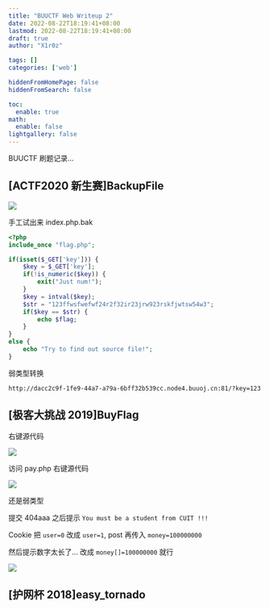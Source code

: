 ```yaml
---
title: "BUUCTF Web Writeup 2"
date: 2022-08-22T18:19:41+08:00
lastmod: 2022-08-22T18:19:41+08:00
draft: true
author: "X1r0z"

tags: []
categories: ['web']

hiddenFromHomePage: false
hiddenFromSearch: false

toc:
  enable: true
math:
  enable: false
lightgallery: false
---
```


BUUCTF 刷题记录...

<!--more-->

## [ACTF2020 新生赛]BackupFile

![](https://exp10it-1252109039.cos.ap-shanghai.myqcloud.com/img/202208221821094.png)

手工试出来 index.php.bak

```php
<?php
include_once "flag.php";

if(isset($_GET['key'])) {
    $key = $_GET['key'];
    if(!is_numeric($key)) {
        exit("Just num!");
    }
    $key = intval($key);
    $str = "123ffwsfwefwf24r2f32ir23jrw923rskfjwtsw54w3";
    if($key == $str) {
        echo $flag;
    }
}
else {
    echo "Try to find out source file!";
}
```

弱类型转换

```
http://dacc2c9f-1fe9-44a7-a79a-6bff32b539cc.node4.buuoj.cn:81/?key=123
```

## [极客大挑战 2019]BuyFlag

右键源代码

![](https://exp10it-1252109039.cos.ap-shanghai.myqcloud.com/img/202208221833474.png)

访问 pay.php 右键源代码

![](https://exp10it-1252109039.cos.ap-shanghai.myqcloud.com/img/202208221834560.png)

还是弱类型

提交 404aaa 之后提示 `You must be a student from CUIT !!!`

Cookie 把 `user=0` 改成 `user=1`, post 再传入 `money=100000000`

 然后提示数字太长了... 改成 `money[]=100000000` 就行

![](https://exp10it-1252109039.cos.ap-shanghai.myqcloud.com/img/202208221840904.png)

## [护网杯 2018]easy_tornado